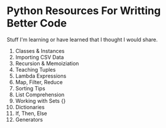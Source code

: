# Python Resources For Writting Better Code

Stuff I'm learning or have learned that I thought I would share.

1. Classes & Instances
2. Importing CSV Data
3. Recursion & Memoiziation
4. Teaching Tuples
5. Lambda Expressions
6. Map, Filter, Reduce
7. Sorting Tips
8. List Comprehension
9. Working with Sets {}
10. Dictionaries
11. If, Then, Else
12. Generators